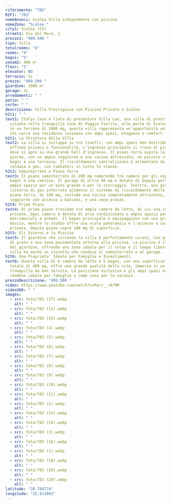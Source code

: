```yaml
---
riferimento: "703"
RIF1: "703"
nomeAnunci: Scalea Villa indipendente con piscina
nomeZona: "Scalea "
city1: Scalea (CS)
street1: Via del Mare, 2
prezzo1: "499.500 "
tipo: Villa
totalrooms: "6"
rooms: "4"
bagni: "5"
zonam2: 400 m²
floor: "1"
elevator: NO
terrazzo: Si
prezzo: "499.500 "
giardino: 2000 m²
garage: Si
arredamenti: " "
patio: " "
corte: " "
descrizione: Villa Prestigiosa con Piscina Privata a Scalea
h2t1: " "
text1: Italys Casa è lieta di presentare Villa Lao, una villa di prestigio
  situata nella tranquilla zona di Poggio Fiorito, alle porte di Scalea. Immersa
  in un terreno di 2000 mq, questa villa rappresenta un'opportunità unica per
  chi cerca una residenza lussuosa con ampi spazi, eleganza e comfort.
h2t2: La Struttura della Villa
text2: La villa si sviluppa su tre livelli, con ampi spazi ben distribuiti che
  offrono privacy e funzionalità. L’ingresso principale si trova al piano terra,
  dove si apre su una grande hall d’ingresso. Il piano terra ospita la zona
  giorno, con un ampio soggiorno e una cucina attrezzata, un piccolo studio,
  bagni e una terrazza. Il riscaldamento centralizzato è alimentato da una
  caldaia a gas, con radiatori in tutte le stanze.
h2t3: Seminterrato e Piano Terra
text3: Il piano seminterrato di 200 mq comprende tre camere per gli ospiti, due
  bagni e una cantina. Il garage di oltre 40 mq è dotato di doppie porte e offre
  ampio spazio per un'auto grande e per lo stoccaggio. Inoltre, una grande
  cisterna di gas interrata alimenta il sistema di riscaldamento della villa. Il
  piano terra, di 100 mq, include una cucina completamente attrezzata, un
  soggiorno con accesso a balconi, e una zona pranzo.
h2t4: Primo Piano
text4: Al primo piano troviamo tre ampie camere da letto, di cui una con bagno
  privato. Ogni camera è dotata di aria condizionata e ampio spazio per letti
  matrimoniali e armadi. Il bagno principale è equipaggiato con una grande
  doccia, mentre lo studio offre una vista panoramica e l'accesso a una terrazza
  privata. Questo piano copre 100 mq di superficie.
h2t5: Gli Esterni e la Piscina
text5: Il giardino che circonda la villa è perfettamente curato, con palme, aree
  di prato e una zona pavimentata attorno alla piscina. La piscina è il cuore
  del giardino, offrendo una zona ideale per il relax e il tempo libero. La
  villa ha anche un vialetto che conduce al seminterrato e al garage.
h2t6: Una Proprieta’ Ideale per Famiglie e Investimenti
text6: Questa villa di 6 camere da letto e 5 bagni, con una superficie interna
  totale di 400 mq, offre una grande qualità della vita, immersa in un’area
  tranquilla ma ben servita. La posizione esclusiva e gli ampi spazi esterni la
  rendono ideale per famiglie o come casa per le vacanze.
prezzoDescrizione: "499.500 "
video: https://www.youtube.com/watch?v=Parr__rA79M
video360: " "
images:
  - src: foto/703 (17).webp
    alt: " "
  - src: foto/703 (12).webp
    alt: " "
  - src: foto/703 (15).webp
    alt: " "
  - src: foto/703 (4).webp
    alt: " "
  - src: foto/703 (5).webp
    alt: " "
  - src: foto/703 (6).webp
    alt: " "
  - src: foto/703 (7).webp
    alt: " "
  - src: foto/703 (8).webp
    alt: " "
  - src: foto/703 (9).webp
    alt: " "
  - src: foto/703 (10).webp
    alt: " "
  - src: foto/703 (11).webp
    alt: " "
  - src: foto/703 (2).webp
    alt: " "
  - src: foto/703 (13).webp
    alt: " "
  - src: foto/703 (14).webp
    alt: " "
  - src: foto/703 (3).webp
    alt: " "
  - src: foto/703 (16).webp
    alt: " "
  - src: foto/703 (1).webp
    alt: " "
  - src: foto/703 (18).webp
    alt: " "
  - src: foto/703 (19).webp
    alt: " "
  - src: foto/703 (20).webp
    alt: " "
latitude: "39.784774"
longitude: "15.811043"
---
```

